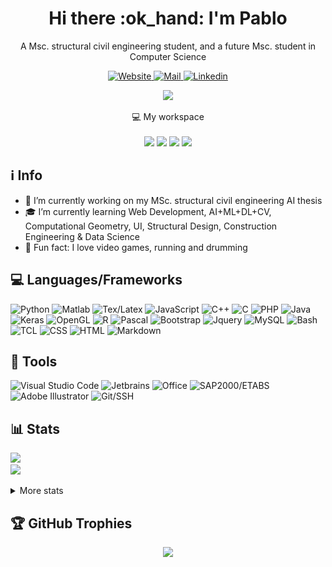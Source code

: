 <h1 align="center">
  Hi there :ok_hand: I'm Pablo
</h1>

<p align="center">
  A Msc. structural civil engineering student, and a future Msc. student in Computer Science
</p>

<p align="center">
  <a href="https://ppizarror.com">
    <img alt="Website" src="https://img.shields.io/badge/Website-4F0599?style=for-the-badge&logo=Internet%20Explorer&logoColor=white" />
  </a>
  <a href="mailto:pablo@ppizarror.com">
    <img alt="Mail" src="https://img.shields.io/badge/Mail-D14836?style=for-the-badge&logo=gmail&logoColor=white" />
  </a>
  <a href="https://www.linkedin.com/in/ppizarror/">
    <img alt="Linkedin" src="https://img.shields.io/badge/LinkedIn-0077B5?style=for-the-badge&logo=linkedin&logoColor=white" />
  </a>
  <!--<img src="https://profile-counter.glitch.me/ppizarror/count.svg" style="display: none" />-->
</p>

<p align="center">
  <a href="https://ppizarror.com" alt="ppizarror's Github Stats">
    <img src="https://github-readme-stats.vercel.app/api?username=ppizarror&show_icons=true&icon_color=805AD5&text_color=718096&bg_color=ffffff00&hide_title=true&include_all_commits=true&count_private=true&hide_border=true" />
  </a>
</p>

<p align="center">
  💻 My workspace<br/><br/>
  <img src="https://img.shields.io/badge/windows-%230078D6.svg?&style=for-the-badge&logo=windows&logoColor=white" />
  <img src="https://img.shields.io/badge/intel-core i7 9th @4.5Ghz-%230071C5.svg?&style=for-the-badge&logo=intel&logoColor=white" />
  <img src="https://img.shields.io/badge/RAM-16GB-%230071C5.svg?&style=for-the-badge&logoColor=white" />
  <img src="https://img.shields.io/badge/nvidia-rtx 2070 @8Gb-%2376B900.svg?&style=for-the-badge&logo=nvidia&logoColor=white" />
</p>

## :information_source: Info

- :telescope: I’m currently working on my MSc. structural civil engineering AI thesis
- :mortar_board: I’m currently learning Web Development, AI+ML+DL+CV, Computational Geometry, UI, Structural Design, Construction Engineering & Data Science
- :drum: Fun fact: I love video games, running and drumming
<!-- - :mailbox: How to reach me: https://ppizarror.com -->

## :computer: Languages/Frameworks

<p align="left">
  <img alt="Python" src="https://img.shields.io/badge/Python-14354C?style=for-the-badge&logo=python&logoColor=white" />
  <img alt="Matlab" src="https://img.shields.io/badge/Matlab-FA7343?style=for-the-badge&logo=matrix&logoColor=white" />
  <img alt="Tex/Latex" src="https://img.shields.io/badge/Latex-092E20?style=for-the-badge&logo=latex&logoColor=white" />
  <img alt="JavaScript" src="https://img.shields.io/badge/JavaScript-323330?style=for-the-badge&logo=javascript&logoColor=F7DF1E" />
  <img alt="C++" src="https://img.shields.io/badge/C%2B%2B-00599C?style=for-the-badge&logo=c%2B%2B&logoColor=white" />
  <img alt="C" src="https://img.shields.io/badge/C-00599C?style=for-the-badge&logo=c&logoColor=white" />
  <img alt="PHP" src="https://img.shields.io/badge/PHP-777BB4?style=for-the-badge&logo=php&logoColor=white" />
  <img alt="Java" src="https://img.shields.io/badge/Java-ED8B00?style=for-the-badge&logo=java&logoColor=white" />
  <img alt="Keras" src="https://img.shields.io/badge/Keras-CC342D?style=for-the-badge&logo=keras&logoColor=white" />
  <img alt="OpenGL" src="https://img.shields.io/badge/OpenGL-0175C2?style=for-the-badge&logo=opengl&logoColor=white" />
  <img alt="R" src="https://img.shields.io/badge/R-276DC3?style=for-the-badge&logo=r&logoColor=white" />
  <img alt="Pascal" src="https://img.shields.io/badge/Pascal-404D59?style=for-the-badge" />
  <img alt="Bootstrap" src="https://img.shields.io/badge/Bootstrap-563D7C?style=for-the-badge&logo=bootstrap&logoColor=white" />
  <img alt="Jquery" src="https://img.shields.io/badge/jQuery-0769AD?style=for-the-badge&logo=jquery&logoColor=white" />
  <img alt="MySQL" src="https://img.shields.io/badge/MySQL-00000F?style=for-the-badge&logo=mysql&logoColor=white" />
  <img alt="Bash" src="https://img.shields.io/badge/Bash-232F3E?style=for-the-badge&logo=GNU%20bash&logoColor=white" />
  <img alt="TCL" src="https://img.shields.io/badge/TCL-593D88?style=for-the-badge" />
  <img alt="CSS" src="https://img.shields.io/badge/CSS3-1572B6?style=for-the-badge&logo=css3&logoColor=white" />
  <img alt="HTML" src="https://img.shields.io/badge/HTML5-E34F26?style=for-the-badge&logo=html5&logoColor=white" />
  <img alt="Markdown" src="https://img.shields.io/badge/Markdown-000000?style=for-the-badge&logo=markdown&logoColor=white" />
</p>

## :wrench: Tools

<p align="left">
  <img alt="Visual Studio Code" src="https://img.shields.io/badge/VS%20Code-0077B5?style=for-the-badge&logo=Visual%20Studio%20Code&logoColor=white" />
  <img alt="Jetbrains" src="https://img.shields.io/badge/JetBrains-100000?style=for-the-badge&logo=jetbrains&logoColor=white" />
  <img alt="Office" src="https://img.shields.io/badge/Office-D83B01?style=for-the-badge&logo=microsoft-office&logoColor=white" />
  <img alt="SAP2000/ETABS" src="https://img.shields.io/badge/SAP2000/ETABS-0FAAFF?style=for-the-badge&logo=sap&logoColor=white" />
  <img alt="Adobe Illustrator" src="https://img.shields.io/badge/Illustrator-FF9A00?style=for-the-badge&logo=Adobe&20Illustrator&logoColor=white" />
  <img alt="Git/SSH" src="https://img.shields.io/badge/Git/SSH-100000?style=for-the-badge&logo=github&logoColor=white" />
</p>

## :bar_chart: Stats

<!-- https://github.com/anuraghazra/github-readme-stats -->
<p align="left">
  <a href="https://ppizarror.com">
    <img src="https://github-readme-stats.vercel.app/api/top-langs/?username=ppizarror&layout=compact&text_color=718096&bg_color=ffffff00&hide_title=false&include_all_commits=true&count_private=true&hide_border=true&hide=roff&&langs_count=10" />
  </a>
  <br>
  <a href="https://ppizarror.com" alt="Wakatime">
    <img src="https://github-readme-stats.vercel.app/api/wakatime?username=ppizarror&show_icons=true&icon_color=805AD5&text_color=718096&bg_color=ffffff00&hide_title=false&include_all_commits=true&count_private=true&hide_border=true&layout=compact" />
  </a>
</p>

<details>
  <summary>More stats</summary>
  <br />
<!--START_SECTION:waka-->
![Profile Views](http://img.shields.io/badge/Profile%20Views-16-blue)

![Lines of code](https://img.shields.io/badge/From%20Hello%20World%20I%27ve%20Written-3.4%20million%20lines%20of%20code-blue)

**🐱 My Github Data** 

> 🏆 184 Contributions in the Year 2021
 > 
> 📦 1.4 MB Used in Github's Storage 
 > 
> 💼 Opted to Hire
 > 
> 📜 73 Public Repositories 
 > 
> 🔑 8 Private Repositories  
 > 
**I'm a Night 🦉** 

```text
🌞 Morning    254 commits    ██░░░░░░░░░░░░░░░░░░░░░░░   8.47% 
🌆 Daytime    1108 commits   █████████░░░░░░░░░░░░░░░░   36.96% 
🌃 Evening    1096 commits   █████████░░░░░░░░░░░░░░░░   36.56% 
🌙 Night      540 commits    ████░░░░░░░░░░░░░░░░░░░░░   18.01%

```
📅 **I'm Most Productive on Monday** 

```text
Monday       520 commits    ████░░░░░░░░░░░░░░░░░░░░░   17.34% 
Tuesday      502 commits    ████░░░░░░░░░░░░░░░░░░░░░   16.74% 
Wednesday    419 commits    ███░░░░░░░░░░░░░░░░░░░░░░   13.98% 
Thursday     429 commits    ███░░░░░░░░░░░░░░░░░░░░░░   14.31% 
Friday       330 commits    ██░░░░░░░░░░░░░░░░░░░░░░░   11.01% 
Saturday     387 commits    ███░░░░░░░░░░░░░░░░░░░░░░   12.91% 
Sunday       411 commits    ███░░░░░░░░░░░░░░░░░░░░░░   13.71%

```


📊 **This Week I Spent My Time On** 

```text
⌚︎ Time Zone: America/Santiago

💬 Programming Languages: 
Python                   25 hrs 26 mins      █████████████████████░░░░   86.12% 
TeX                      1 hr 38 mins        █░░░░░░░░░░░░░░░░░░░░░░░░   5.57% 
HTML                     43 mins             ░░░░░░░░░░░░░░░░░░░░░░░░░   2.44% 
JavaScript               39 mins             ░░░░░░░░░░░░░░░░░░░░░░░░░   2.26% 
reStructuredText         36 mins             ░░░░░░░░░░░░░░░░░░░░░░░░░   2.06%

🔥 Editors: 
PyCharm                  23 hrs 38 mins      ████████████████████░░░░░   80.05% 
VS Code                  4 hrs 34 mins       ████░░░░░░░░░░░░░░░░░░░░░   15.5% 
WebStorm                 1 hr 18 mins        █░░░░░░░░░░░░░░░░░░░░░░░░   4.44%

🐱‍💻 Projects: 
pygame-menu v3           23 hrs 24 mins      ███████████████████░░░░░░   79.23% 
pygame-menu              2 hrs 41 mins       ██░░░░░░░░░░░░░░░░░░░░░░░   9.1% 
Template-Latex           1 hr 18 mins        █░░░░░░░░░░░░░░░░░░░░░░░░   4.43% 
template-informe         1 hr 4 mins         █░░░░░░░░░░░░░░░░░░░░░░░░   3.64% 
template-tesis           11 mins             ░░░░░░░░░░░░░░░░░░░░░░░░░   0.65%

💻 Operating System: 
Windows                  29 hrs 32 mins      █████████████████████████   100.0%

```

**I Mostly Code in Python** 

```text
Python                   35 repos            █████████░░░░░░░░░░░░░░░░   37.23% 
TeX                      22 repos            █████░░░░░░░░░░░░░░░░░░░░   23.4% 
MATLAB                   14 repos            ███░░░░░░░░░░░░░░░░░░░░░░   14.89% 
JavaScript               9 repos             ██░░░░░░░░░░░░░░░░░░░░░░░   9.57% 
CSS                      3 repos             ░░░░░░░░░░░░░░░░░░░░░░░░░   3.19%

```


**Timeline**

![Chart not found](https://raw.githubusercontent.com/ppizarror/ppizarror/master/charts/bar_graph.png) 


<!--END_SECTION:waka-->
</details>

<!-- ## :zap: Recent activity -->
<!--START_SECTION:activity-->
<!--
1. 🗣 Commented on [#229](https://github.com/ppizarror/pygame-menu/issues/229) in [ppizarror/pygame-menu](https://github.com/ppizarror/pygame-menu)
2. 🗣 Commented on [#229](https://github.com/ppizarror/pygame-menu/issues/229) in [ppizarror/pygame-menu](https://github.com/ppizarror/pygame-menu)
3. 💪 Opened PR [#236](https://github.com/ppizarror/pygame-menu/pull/236) in [ppizarror/pygame-menu](https://github.com/ppizarror/pygame-menu)
4. 🗣 Commented on [#230](https://github.com/ppizarror/pygame-menu/issues/230) in [ppizarror/pygame-menu](https://github.com/ppizarror/pygame-menu)
5. 🗣 Commented on [#230](https://github.com/ppizarror/pygame-menu/issues/230) in [ppizarror/pygame-menu](https://github.com/ppizarror/pygame-menu)
-->
<!--END_SECTION:activity-->

## :trophy: GitHub Trophies

<p align="center">
  <a href="https://github.com/ryo-ma/github-profile-trophy">
    <img src="https://github-profile-trophy.vercel.app/?username=ppizarror&theme=nord&column=7" />
  </a>
</p>
